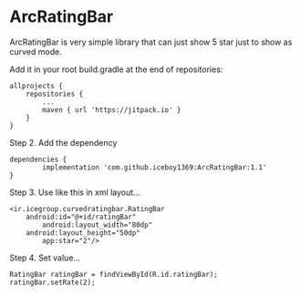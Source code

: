# ArcRatingBar

ArcRatingBar is very simple library that can just show 5 star just to show as curved mode.


Add it in your root build.gradle at the end of repositories:

	allprojects {
		repositories {
			...
			maven { url 'https://jitpack.io' }
		}
	}
Step 2. Add the dependency

	dependencies {
	        implementation 'com.github.iceboy1369:ArcRatingBar:1.1'
	}
  
  
Step 3. Use like this in xml layout...
 
	<ir.icegroup.curvedratingbar.RatingBar
		android:id="@+id/ratingBar"
        	android:layout_width="80dp"
       	android:layout_height="50dp"
        	app:star="2"/>
   
        
Step 4. Set value...
 
	RatingBar ratingBar = findViewById(R.id.ratingBar);
    ratingBar.setRate(2);
   
        
